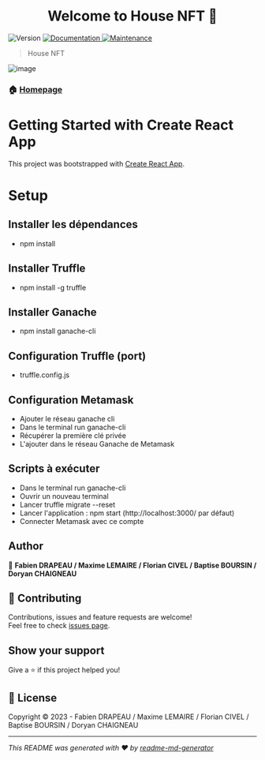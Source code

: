 <h1 align="center">Welcome to House NFT 👋</h1>
<p>
  <img alt="Version" src="https://img.shields.io/badge/version-1.0.0-blue.svg?cacheSeconds=2592000" />
  <a href="https://github.com/ChaigneauDoryan/doryanchaigneau.fr#readme" target="_blank">
    <img alt="Documentation" src="https://img.shields.io/badge/documentation-yes-brightgreen.svg" />
  </a>
  <a href="https://github.com/ChaigneauDoryan/doryanchaigneau.fr/graphs/commit-activity" target="_blank">
    <img alt="Maintenance" src="https://img.shields.io/badge/Maintained%3F-yes-green.svg" />
  </a>
</p>

> House NFT

![image](https://github.com/ChaigneauDoryan/houseNFT/assets/47042254/dc65ca89-38a0-4aaa-aa28-1bc6681fa5a0)

### 🏠 [Homepage](https://github.com/ChaigneauDoryan/houseNFT#readme)

# Getting Started with Create React App

This project was bootstrapped with [Create React App](https://github.com/facebook/create-react-app).

# Setup

## Installer les dépendances
- npm install

## Installer Truffle
- npm install -g truffle

## Installer Ganache
- npm install ganache-cli

## Configuration Truffle (port)
- truffle.config.js

## Configuration Metamask
- Ajouter le réseau ganache cli
- Dans le terminal run ganache-cli
- Récupérer la première clé privée
- L'ajouter dans le réseau Ganache de Metamask

## Scripts à exécuter
- Dans le terminal run ganache-cli
- Ouvrir un nouveau terminal
- Lancer truffle migrate --reset
- Lancer l'application : npm start (http://localhost:3000/ par défaut)
- Connecter Metamask avec ce compte

## Author

👤 **Fabien DRAPEAU / Maxime LEMAIRE / Florian CIVEL / Baptise BOURSIN / Doryan CHAIGNEAU**

## 🤝 Contributing

Contributions, issues and feature requests are welcome!<br />Feel free to check [issues page](https://github.com/ChaigneauDoryan/houseNFT/issues).

## Show your support

Give a ⭐️ if this project helped you!

## 📝 License

Copyright © 2023 - Fabien DRAPEAU / Maxime LEMAIRE / Florian CIVEL / Baptise BOURSIN / Doryan CHAIGNEAU<br />

***
_This README was generated with ❤️ by [readme-md-generator](https://github.com/kefranabg/readme-md-generator)_
